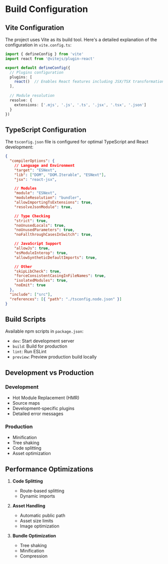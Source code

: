 # Build Configuration

## Vite Configuration
The project uses Vite as its build tool. Here's a detailed explanation of the configuration in `vite.config.ts`:

```typescript
import { defineConfig } from 'vite'
import react from '@vitejs/plugin-react'

export default defineConfig({
  // Plugins configuration
  plugins: [
    react()  // Enables React features including JSX/TSX transformation
  ],
  
  // Module resolution
  resolve: {
    extensions: ['.mjs', '.js', '.ts', '.jsx', '.tsx', '.json']
  }
})
```

## TypeScript Configuration
The `tsconfig.json` file is configured for optimal TypeScript and React development:

```json
{
  "compilerOptions": {
    // Language and Environment
    "target": "ESNext",
    "lib": ["DOM", "DOM.Iterable", "ESNext"],
    "jsx": "react-jsx",

    // Modules
    "module": "ESNext",
    "moduleResolution": "bundler",
    "allowImportingTsExtensions": true,
    "resolveJsonModule": true,

    // Type Checking
    "strict": true,
    "noUnusedLocals": true,
    "noUnusedParameters": true,
    "noFallthroughCasesInSwitch": true,

    // JavaScript Support
    "allowJs": true,
    "esModuleInterop": true,
    "allowSyntheticDefaultImports": true,

    // Other
    "skipLibCheck": true,
    "forceConsistentCasingInFileNames": true,
    "isolatedModules": true,
    "noEmit": true
  },
  "include": ["src"],
  "references": [{ "path": "./tsconfig.node.json" }]
}
```

## Build Scripts
Available npm scripts in `package.json`:

- `dev`: Start development server
- `build`: Build for production
- `lint`: Run ESLint
- `preview`: Preview production build locally

## Development vs Production

### Development
- Hot Module Replacement (HMR)
- Source maps
- Development-specific plugins
- Detailed error messages

### Production
- Minification
- Tree shaking
- Code splitting
- Asset optimization

## Performance Optimizations

1. **Code Splitting**
   - Route-based splitting
   - Dynamic imports

2. **Asset Handling**
   - Automatic public path
   - Asset size limits
   - Image optimization

3. **Bundle Optimization**
   - Tree shaking
   - Minification
   - Compression
